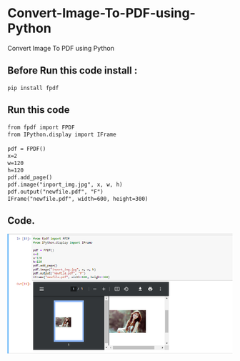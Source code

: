 # Convert-Image-To-PDF-using-Python
Convert Image To PDF using Python

## Before Run this code install :
```
pip install fpdf
```

## Run this code
```
from fpdf import FPDF
from IPython.display import IFrame

pdf = FPDF()
x=2
w=120
h=120
pdf.add_page()
pdf.image("inport_img.jpg", x, w, h)
pdf.output("newfile.pdf", "F")
IFrame("newfile.pdf", width=600, height=300)
```

## Code. 
![Code](https://github.com/NowshadRuhan/Convert-Image-To-PDF-using-Python/blob/main/photo.png?raw=true) 
